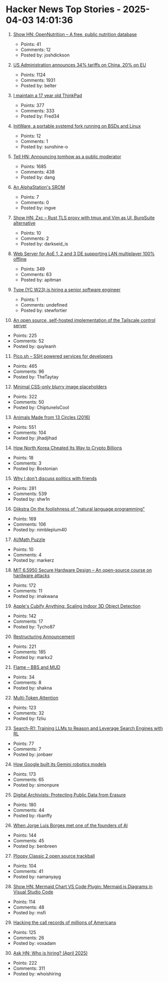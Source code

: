 # Hacker News Top Stories - 2025-04-03 14:01:36

1. [Show HN: OpenNutrition – A free, public nutrition database](https://www.opennutrition.app/search)
   - Points: 41
   - Comments: 12
   - Posted by: joshdickson

2. [US Administration announces 34% tariffs on China, 20% on EU](https://www.bbc.com/news/live/c1dr7vy39eet)
   - Points: 1124
   - Comments: 1931
   - Posted by: belter

3. [I maintain a 17 year old ThinkPad](https://pilledtexts.com/why-i-use-a-17-year-old-thinkpad/)
   - Points: 377
   - Comments: 333
   - Posted by: Fred34

4. [InitWare, a portable systemd fork running on BSDs and Linux](https://github.com/InitWare/InitWare)
   - Points: 12
   - Comments: 1
   - Posted by: sunshine-o

5. [Tell HN: Announcing tomhow as a public moderator](undefined)
   - Points: 1685
   - Comments: 438
   - Posted by: dang

6. [An AlphaStation's SROM](https://thejpster.org.uk/blog/blog-2025-03-30/)
   - Points: 7
   - Comments: 0
   - Posted by: ingve

7. [Show HN: Zxc – Rust TLS proxy with tmux and Vim as UI, BurpSuite alternative](https://github.com/hail-hydrant/zxc)
   - Points: 10
   - Comments: 2
   - Posted by: darkseid_is

8. [Web Server for AoE 1, 2 and 3 DE supporting LAN multiplayer 100% offline](https://github.com/luskaner/ageLANServer)
   - Points: 349
   - Comments: 63
   - Posted by: apitman

9. [Type (YC W23) is hiring a senior software engineer](https://www.ycombinator.com/companies/type/jobs/m3GcN1t-senior-software-engineer)
   - Points: 1
   - Comments: undefined
   - Posted by: stewfortier

10. [An open source, self-hosted implementation of the Tailscale control server](https://github.com/juanfont/headscale)
   - Points: 225
   - Comments: 52
   - Posted by: quyleanh

11. [Pico.sh – SSH powered services for developers](https://pico.sh/)
   - Points: 465
   - Comments: 96
   - Posted by: TheTaytay

12. [Minimal CSS-only blurry image placeholders](https://leanrada.com/notes/css-only-lqip/)
   - Points: 322
   - Comments: 50
   - Posted by: ChiptuneIsCool

13. [Animals Made from 13 Circles (2016)](https://www.dorithegiant.com/2016/05/13-animals-made-from-13-circles.html)
   - Points: 551
   - Comments: 104
   - Posted by: jihadjihad

14. [How North Korea Cheated Its Way to Crypto Billions](https://www.wsj.com/world/asia/north-korea-cryptocurrency-580d7d3f)
   - Points: 18
   - Comments: 3
   - Posted by: Bostonian

15. [Why I don't discuss politics with friends](https://shwin.co/blog/why-i-dont-discuss-politics-with-friends)
   - Points: 281
   - Comments: 539
   - Posted by: shw1n

16. [Dijkstra On the foolishness of "natural language programming"](https://www.cs.utexas.edu/~EWD/transcriptions/EWD06xx/EWD667.html)
   - Points: 169
   - Comments: 106
   - Posted by: nimbleplum40

17. [AI/Math Puzzle](https://aggressivelyparaphrasing.me/2025/03/31/can-you-solve-this-ai-math-puzzle-and-get-a-prize-i-couldnt/)
   - Points: 10
   - Comments: 4
   - Posted by: markerz

18. [MIT 6.5950 Secure Hardware Design – An open-source course on hardware attacks](https://shd.mit.edu/home/)
   - Points: 172
   - Comments: 11
   - Posted by: imakwana

19. [Apple's Cubify Anything: Scaling Indoor 3D Object Detection](https://github.com/apple/ml-cubifyanything)
   - Points: 142
   - Comments: 17
   - Posted by: Tycho87

20. [Restructuring Announcement](https://automattic.com/2025/04/02/restructuring-announcement/)
   - Points: 221
   - Comments: 185
   - Posted by: markx2

21. [Flame – BBS and MUD](https://www.ucc.asn.au/services/flame.ucc)
   - Points: 34
   - Comments: 8
   - Posted by: shakna

22. [Multi-Token Attention](https://arxiv.org/abs/2504.00927)
   - Points: 123
   - Comments: 32
   - Posted by: fzliu

23. [Search-R1: Training LLMs to Reason and Leverage Search Engines with RL](https://arxiv.org/abs/2503.09516)
   - Points: 77
   - Comments: 7
   - Posted by: jonbaer

24. [How Google built its Gemini robotics models](https://blog.google/products/gemini/how-we-built-gemini-robotics/)
   - Points: 173
   - Comments: 65
   - Posted by: simonpure

25. [Digital Archivists: Protecting Public Data from Erasure](https://spectrum.ieee.org/digital-archive)
   - Points: 180
   - Comments: 44
   - Posted by: rbanffy

26. [When Jorge Luis Borges met one of the founders of AI](https://resobscura.substack.com/p/when-jorge-luis-borges-met-one-of)
   - Points: 144
   - Comments: 45
   - Posted by: benbreen

27. [Ploopy Classic 2 open source trackball](https://blog.ploopy.co/the-classic-2-is-here-186)
   - Points: 104
   - Comments: 41
   - Posted by: namanyayg

28. [Show HN: Mermaid Chart VS Code Plugin: Mermaid.js Diagrams in Visual Studio Code](https://docs.mermaidchart.com/blog/posts/mermaid-chart-vs-code-plugin-create-and-edit-mermaid-js-diagrams-in-visual-studio-code)
   - Points: 114
   - Comments: 48
   - Posted by: msfi

29. [Hacking the call records of millions of Americans](https://evanconnelly.github.io/post/hacking-call-records/)
   - Points: 125
   - Comments: 26
   - Posted by: voxadam

30. [Ask HN: Who is hiring? (April 2025)](undefined)
   - Points: 222
   - Comments: 311
   - Posted by: whoishiring

